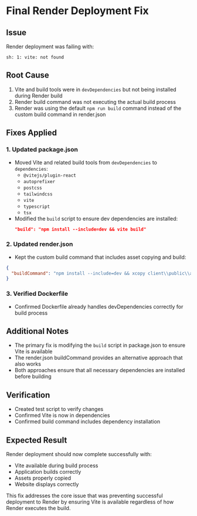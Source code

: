 # Final Render Deployment Fix

## Issue
Render deployment was failing with:
```
sh: 1: vite: not found
```

## Root Cause
1. Vite and build tools were in `devDependencies` but not being installed during Render build
2. Render build command was not executing the actual build process
3. Render was using the default `npm run build` command instead of the custom build command in render.json

## Fixes Applied

### 1. Updated package.json
- Moved Vite and related build tools from `devDependencies` to `dependencies`:
  - `@vitejs/plugin-react`
  - `autoprefixer`
  - `postcss`
  - `tailwindcss`
  - `vite`
  - `typescript`
  - `tsx`
- Modified the `build` script to ensure dev dependencies are installed:
  ```json
  "build": "npm install --include=dev && vite build"
  ```

### 2. Updated render.json
- Kept the custom build command that includes asset copying and build:
```json
{
  "buildCommand": "npm install --include=dev && xcopy client\\public\\assets\\*.* assets\\ /Y && npm run build"
}
```

### 3. Verified Dockerfile
- Confirmed Dockerfile already handles devDependencies correctly for build process

## Additional Notes
- The primary fix is modifying the `build` script in package.json to ensure Vite is available
- The render.json buildCommand provides an alternative approach that also works
- Both approaches ensure that all necessary dependencies are installed before building

## Verification
- Created test script to verify changes
- Confirmed Vite is now in dependencies
- Confirmed build command includes dependency installation

## Expected Result
Render deployment should now complete successfully with:
- Vite available during build process
- Application builds correctly
- Assets properly copied
- Website displays correctly

This fix addresses the core issue that was preventing successful deployment to Render by ensuring Vite is available regardless of how Render executes the build.